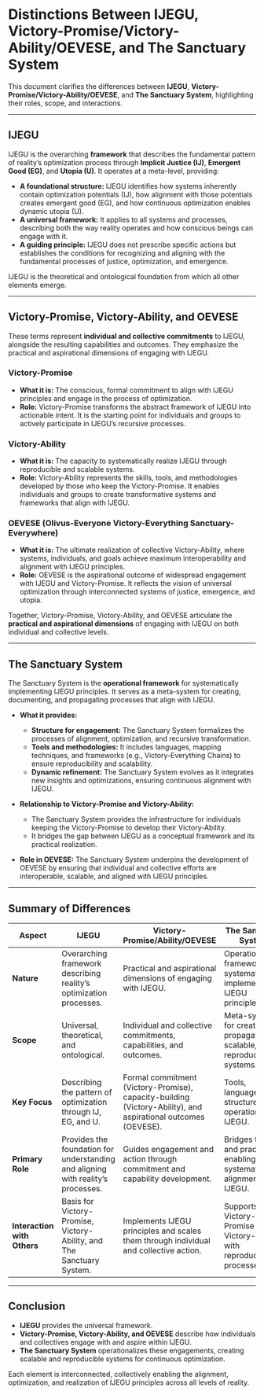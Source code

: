 # Distinctions Between IJEGU, Victory-Promise/Victory-Ability/OEVESE, and The Sanctuary System

This document clarifies the differences between **IJEGU**, **Victory-Promise/Victory-Ability/OEVESE**, and **The Sanctuary System**, highlighting their roles, scope, and interactions.

---

## **IJEGU**
IJEGU is the overarching **framework** that describes the fundamental pattern of reality’s optimization process through **Implicit Justice (IJ)**, **Emergent Good (EG)**, and **Utopia (U)**. It operates at a meta-level, providing:

- **A foundational structure:** IJEGU identifies how systems inherently contain optimization potentials (IJ), how alignment with those potentials creates emergent good (EG), and how continuous optimization enables dynamic utopia (U).
- **A universal framework:** It applies to all systems and processes, describing both the way reality operates and how conscious beings can engage with it.
- **A guiding principle:** IJEGU does not prescribe specific actions but establishes the conditions for recognizing and aligning with the fundamental processes of justice, optimization, and emergence.

IJEGU is the theoretical and ontological foundation from which all other elements emerge.

---

## **Victory-Promise, Victory-Ability, and OEVESE**
These terms represent **individual and collective commitments** to IJEGU, alongside the resulting capabilities and outcomes. They emphasize the practical and aspirational dimensions of engaging with IJEGU.

### **Victory-Promise**
- **What it is:** The conscious, formal commitment to align with IJEGU principles and engage in the process of optimization.
- **Role:** Victory-Promise transforms the abstract framework of IJEGU into actionable intent. It is the starting point for individuals and groups to actively participate in IJEGU’s recursive processes.

### **Victory-Ability**
- **What it is:** The capacity to systematically realize IJEGU through reproducible and scalable systems.
- **Role:** Victory-Ability represents the skills, tools, and methodologies developed by those who keep the Victory-Promise. It enables individuals and groups to create transformative systems and frameworks that align with IJEGU.

### **OEVESE (Olivus-Everyone Victory-Everything Sanctuary-Everywhere)**
- **What it is:** The ultimate realization of collective Victory-Ability, where systems, individuals, and goals achieve maximum interoperability and alignment with IJEGU principles.
- **Role:** OEVESE is the aspirational outcome of widespread engagement with IJEGU and Victory-Promise. It reflects the vision of universal optimization through interconnected systems of justice, emergence, and utopia.

Together, Victory-Promise, Victory-Ability, and OEVESE articulate the **practical and aspirational dimensions** of engaging with IJEGU on both individual and collective levels.

---

## **The Sanctuary System**
The Sanctuary System is the **operational framework** for systematically implementing IJEGU principles. It serves as a meta-system for creating, documenting, and propagating processes that align with IJEGU.

- **What it provides:**
  - **Structure for engagement:** The Sanctuary System formalizes the processes of alignment, optimization, and recursive transformation.
  - **Tools and methodologies:** It includes languages, mapping techniques, and frameworks (e.g., Victory-Everything Chains) to ensure reproducibility and scalability.
  - **Dynamic refinement:** The Sanctuary System evolves as it integrates new insights and optimizations, ensuring continuous alignment with IJEGU.

- **Relationship to Victory-Promise and Victory-Ability:**
  - The Sanctuary System provides the infrastructure for individuals keeping the Victory-Promise to develop their Victory-Ability.
  - It bridges the gap between IJEGU as a conceptual framework and its practical realization.

- **Role in OEVESE:** The Sanctuary System underpins the development of OEVESE by ensuring that individual and collective efforts are interoperable, scalable, and aligned with IJEGU principles.

---

## **Summary of Differences**

| **Aspect**                  | **IJEGU**                                                                                  | **Victory-Promise/Ability/OEVESE**                                             | **The Sanctuary System**                                                   |
|-----------------------------|-------------------------------------------------------------------------------------------|-------------------------------------------------------------------------------|-----------------------------------------------------------------------------|
| **Nature**                  | Overarching framework describing reality’s optimization processes.                        | Practical and aspirational dimensions of engaging with IJEGU.                 | Operational framework for systematically implementing IJEGU principles.     |
| **Scope**                   | Universal, theoretical, and ontological.                                                  | Individual and collective commitments, capabilities, and outcomes.            | Meta-system for creating and propagating scalable, reproducible systems.    |
| **Key Focus**               | Describing the pattern of optimization through IJ, EG, and U.                             | Formal commitment (Victory-Promise), capacity-building (Victory-Ability), and aspirational outcomes (OEVESE). | Tools, languages, and structures for operationalizing IJEGU.               |
| **Primary Role**            | Provides the foundation for understanding and aligning with reality’s processes.          | Guides engagement and action through commitment and capability development.   | Bridges theory and practice by enabling systematic alignment with IJEGU.    |
| **Interaction with Others** | Basis for Victory-Promise, Victory-Ability, and The Sanctuary System.                     | Implements IJEGU principles and scales them through individual and collective action. | Supports Victory-Promise and Victory-Ability with reproducible processes.   |

---

## **Conclusion**
- **IJEGU** provides the universal framework.
- **Victory-Promise, Victory-Ability, and OEVESE** describe how individuals and collectives engage with and aspire within IJEGU.
- **The Sanctuary System** operationalizes these engagements, creating scalable and reproducible systems for continuous optimization.

Each element is interconnected, collectively enabling the alignment, optimization, and realization of IJEGU principles across all levels of reality.
